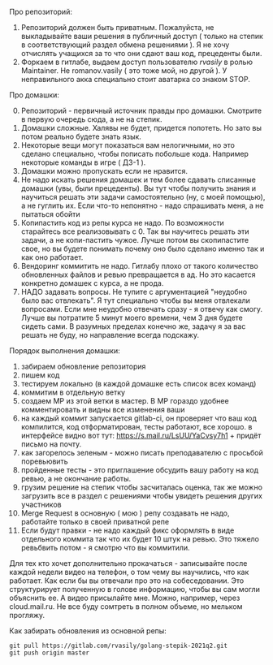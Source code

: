 Про репозиторий:

1. Репозиторий должен быть приватным. Пожалуйста, не выкладывайте ваши решения в публичный доступ ( только на степик в соответствующий раздел обмена решениями ). Я не хочу отчислять учащихся за то что они сдают ваш код, прецеденты были.
2. Форкаем в гитлабе, выдаем доступ пользователю *rvasily* в ролью Maintainer. Не romanov.vasily ( это тоже мой, но другой ). У неправильного акка специально стоит аватарка со знаком STOP.


Про домашки:

0. Репозиторий - первичный источник правды про домашки. Смотрите в первую очередь сюда, а не на степик.
1. Домашки сложные. Халявы не будет, придется попотеть. Но зато вы потом реально будете знать язык.
2. Некоторые вещи могут показаться вам нелогичными, но это сделано специально, чтобы пописать побольше кода. Например некоторые команды в игре ( ДЗ-1 ).
3. Домашки можно пропускать если не нравится.
4. Не надо искать решения домашек и тем более сдавать списанные домашки (увы, были прецеденты). Вы тут чтобы получить знания и научиться решать эти задачи самостоятельно (ну, с моей помощью), а не гуглить их. Если что-то непонятно - надо спрашивать меня, а не пытаться обойти
5. Копипастить код из репы курса не надо. По возможности старайтесь все реализовывать с 0. Так вы научитесь решать эти задачи, а не копи-пастить чужое. Лучше потом вы скопипастите свое, но вы будете понимать почему оно было сделано именно так и как оно работает.
6. Вендоринг коммитить не надо. Гитлабу плохо от такого количество обновленных файлов и ревью превращается в ад. Но это касается конкретно домашек с курса, а не прода.
7. НАДО задавать вопросы. Не тупите с аргументацией "неудобно было вас отвлекать". Я тут специально чтобы вы меня отвлекали вопросами. Если мне неудобно отвечать сразу - я отвечу как смогу. Лучше вы потратите 5 минут моего времени, чем 3 дня будете сидеть сами. В разумных пределах конечно же, задачу я за вас решать не буду, но направление всегда подскажу.

Порядок выполнения домашки:

1. забираем обновление репозитория
2. пишем код
3. тестируем локально (в каждой домашке есть список всех команд)
4. коммитим в отдельную ветку
5. создаем МР из этой ветки в мастер. В МР гораздо удобнее комментировать и видны все изменения ваши
6. на каждый коммит запускается gitlab-ci, он проверяет что ваш код компилится, код отформатирован, тесты работают, все хорошо. в интерфейсе видно вот тут: https://s.mail.ru/LsUU/YaCvsy7h1 + придёт письмо на почту.
7. как загорелось зеленым - можно писать преподавателю с просьбой поревьювить
8. пройденные тесты - это приглашение обсудить вашу работу на код ревью, а не окончание работы.
9. грузим решение на степик чтобы засчиталась оценка, так же можно загрузить все в раздел с решениями чтобы увидеть решения других участников
10. Merge Request в основную ( мою ) репу создавать не надо, работайте только в своей приватной репе
11. Если будут правки - не надо каждый фикс оформлять в виде отдельного коммита так что их будет 10 штук на ревью. Это тяжело ревьбвить потом - я смотрю что вы коммитили.

Для тех кто хочет дополнительно прокачаться - записывайте после каждой недели видео на телефон, о том чему вы научились, что как работает. Как если бы вы отвечали про это на собеседовании. Это структурирует полученную в голове информацию, чтобы вы сам могли объяснить ее. А видео присылайте мне. Можно, например, через cloud.mail.ru. Не все буду сомтреть в полном объеме, но мельком прогляжу.

Как забирать обновления из основной репы:
```
git pull https://gitlab.com/rvasily/golang-stepik-2021q2.git
git push origin master
```